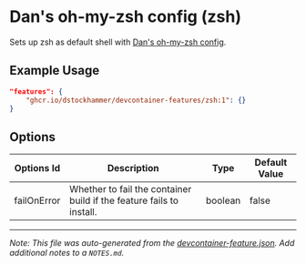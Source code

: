 
# Dan's oh-my-zsh config (zsh)

Sets up zsh as default shell with [Dan's oh-my-zsh config](https://github.com/dstockhammer/zsh).

## Example Usage

```json
"features": {
    "ghcr.io/dstockhammer/devcontainer-features/zsh:1": {}
}
```

## Options

| Options Id | Description | Type | Default Value |
|-----|-----|-----|-----|
| failOnError | Whether to fail the container build if the feature fails to install. | boolean | false |



---

_Note: This file was auto-generated from the [devcontainer-feature.json](https://github.com/dstockhammer/devcontainer-features/blob/main/src/zsh/devcontainer-feature.json).  Add additional notes to a `NOTES.md`._
